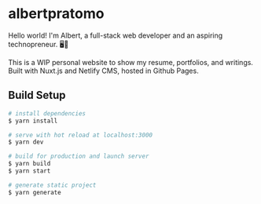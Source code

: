 # albertpratomo

Hello world! I'm Albert, a full-stack web developer and an aspiring technopreneur. 🖥🚀

This is a WIP personal website to show my resume, portfolios, and writings.  
Built with Nuxt.js and Netlify CMS, hosted in Github Pages.

## Build Setup

``` bash
# install dependencies
$ yarn install

# serve with hot reload at localhost:3000
$ yarn dev

# build for production and launch server
$ yarn build
$ yarn start

# generate static project
$ yarn generate
```
